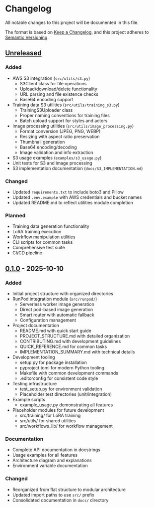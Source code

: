 # Changelog

All notable changes to this project will be documented in this file.

The format is based on [Keep a Changelog](https://keepachangelog.com/en/1.0.0/),
and this project adheres to [Semantic Versioning](https://semver.org/spec/v2.0.0.html).

## [Unreleased]

### Added
- AWS S3 integration (`src/utils/s3.py`)
  - S3Client class for file operations
  - Upload/download/delete functionality
  - URL parsing and file existence checks
  - Base64 encoding support
- Training data S3 utilities (`src/utils/training_s3.py`)
  - TrainingS3Uploader class
  - Proper naming conventions for training files
  - Batch upload support for styles and actors
- Image processing utilities (`src/utils/image_processing.py`)
  - Format conversion (JPEG, PNG, WEBP)
  - Resizing with aspect ratio preservation
  - Thumbnail generation
  - Base64 encoding/decoding
  - Image validation and info extraction
- S3 usage examples (`examples/s3_usage.py`)
- Unit tests for S3 and image processing
- S3 implementation documentation (`docs/S3_IMPLEMENTATION.md`)

### Changed
- Updated `requirements.txt` to include boto3 and Pillow
- Updated `.env.example` with AWS credentials and bucket names
- Updated README.md to reflect utilities module completion

### Planned
- Training data generation functionality
- LoRA training execution
- Workflow manipulation utilities
- CLI scripts for common tasks
- Comprehensive test suite
- CI/CD pipeline

## [0.1.0] - 2025-10-10

### Added
- Initial project structure with organized directories
- RunPod integration module (`src/runpod/`)
  - Serverless worker image generation
  - Direct pod-based image generation
  - Smart router with automatic fallback
  - Configuration management
- Project documentation
  - README.md with quick start guide
  - PROJECT_STRUCTURE.md with detailed organization
  - CONTRIBUTING.md with development guidelines
  - QUICK_REFERENCE.md for common tasks
  - IMPLEMENTATION_SUMMARY.md with technical details
- Development tooling
  - setup.py for package installation
  - pyproject.toml for modern Python tooling
  - Makefile with common development commands
  - .editorconfig for consistent code style
- Testing infrastructure
  - test_setup.py for environment validation
  - Placeholder test directories (unit/integration)
- Example scripts
  - example_usage.py demonstrating all features
- Placeholder modules for future development
  - src/training/ for LoRA training
  - src/utils/ for shared utilities
  - src/workflows_lib/ for workflow management

### Documentation
- Complete API documentation in docstrings
- Usage examples for all features
- Architecture diagram and explanations
- Environment variable documentation

### Changed
- Reorganized from flat structure to modular architecture
- Updated import paths to use `src/` prefix
- Consolidated documentation in `docs/` directory

[Unreleased]: https://github.com/yourusername/actor_maker/compare/v0.1.0...HEAD
[0.1.0]: https://github.com/yourusername/actor_maker/releases/tag/v0.1.0
